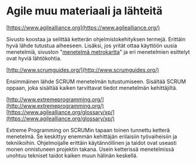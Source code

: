 # Agile muu materiaali ja lähteitä

[https://www.agilealliance.org](https://www.agilealliance.org/)

Sivusto koostaa ja selittää ketterän ohjelmistokehityksen termejä. Erittäin hyvä lähde tutustua aiheeseen. Lisäksi, jos yrität ottaa käyttöön uusia menetelmiä, sivuston "[menetelmä metrokartta](https://www.agilealliance.org/agile101/subway-map-to-agile-practices/)" ja eri menetelmien esittelyt ovat hyviä lähtökohtia.

[http://www.scrumguides.org/](http://www.scrumguides.org/)

Ensimmäinen lähde SCRUM menetelmän tutustumiseen. Sisältää SCRUM oppaan, joka sisältää kaiken tarvittavat tiedot menetelmän kehittäjiltä.

[http://www.extremeprogramming.org/](http://www.extremeprogramming.org/)  
[https://www.agilealliance.org/glossary/xp/](https://www.agilealliance.org/glossary/xp/)

Extreme Programming on SCRUMin tapaan toinen tunnettu ketterä menetelmä. Se keskittyy enemmän kehittäjän erilaisiin työvaiheisiin ja tekniikoihin. Ohjelmoijalle erittäin käytännöllinen ja taidot ovat useasti monen onnistuneen projektin takana. Usein ketterissä menetelmissä unohtuu tekniset taidot kaiken muun hälinän keskellä.

